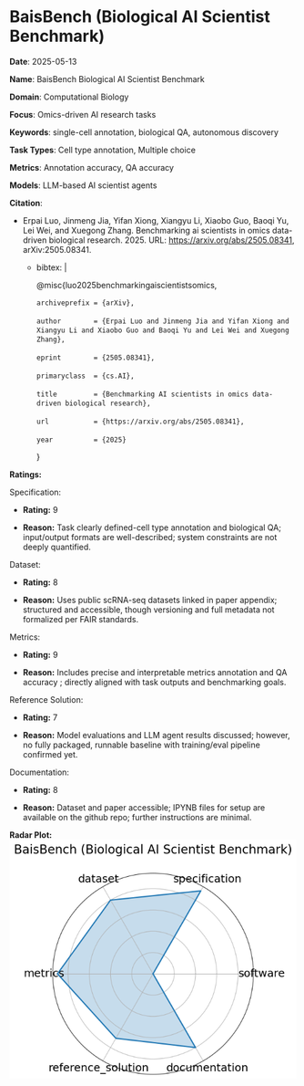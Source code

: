 # BaisBench (Biological AI Scientist Benchmark)


**Date**: 2025-05-13


**Name**: BaisBench  Biological AI Scientist Benchmark 


**Domain**: Computational Biology


**Focus**: Omics-driven AI research tasks


**Keywords**: single-cell annotation, biological QA, autonomous discovery


**Task Types**: Cell type annotation, Multiple choice


**Metrics**: Annotation accuracy, QA accuracy


**Models**: LLM-based AI scientist agents


**Citation**:


- Erpai Luo, Jinmeng Jia, Yifan Xiong, Xiangyu Li, Xiaobo Guo, Baoqi Yu, Lei Wei, and Xuegong Zhang. Benchmarking ai scientists in omics data-driven biological research. 2025. URL: https://arxiv.org/abs/2505.08341, arXiv:2505.08341.

  - bibtex: |

      @misc{luo2025benchmarkingaiscientistsomics,

        archiveprefix = {arXiv},

        author        = {Erpai Luo and Jinmeng Jia and Yifan Xiong and Xiangyu Li and Xiaobo Guo and Baoqi Yu and Lei Wei and Xuegong Zhang},

        eprint        = {2505.08341},

        primaryclass  = {cs.AI},

        title         = {Benchmarking AI scientists in omics data-driven biological research},

        url           = {https://arxiv.org/abs/2505.08341},

        year          = {2025}

      }



**Ratings:**


Specification:


  - **Rating:** 9


  - **Reason:** Task clearly defined-cell type annotation and biological QA; input/output formats are well-described; system constraints are not deeply quantified. 


Dataset:


  - **Rating:** 8


  - **Reason:** Uses public scRNA-seq datasets linked in paper appendix; structured and accessible, though versioning and full metadata not formalized per FAIR standards. 


Metrics:


  - **Rating:** 9


  - **Reason:** Includes precise and interpretable metrics  annotation and QA accuracy ; directly aligned with task outputs and benchmarking goals. 


Reference Solution:


  - **Rating:** 7


  - **Reason:** Model evaluations and LLM agent results discussed; however, no fully packaged, runnable baseline with training/eval pipeline confirmed yet. 


Documentation:


  - **Rating:** 8


  - **Reason:** Dataset and paper accessible; IPYNB files for setup are available on the github repo; further instructions are minimal. 


**Radar Plot:**
 ![Baisbench Biological Ai Scientist Benchmark radar plot](../../tex/images/baisbench_biological_ai_scientist_benchmark_radar.png)